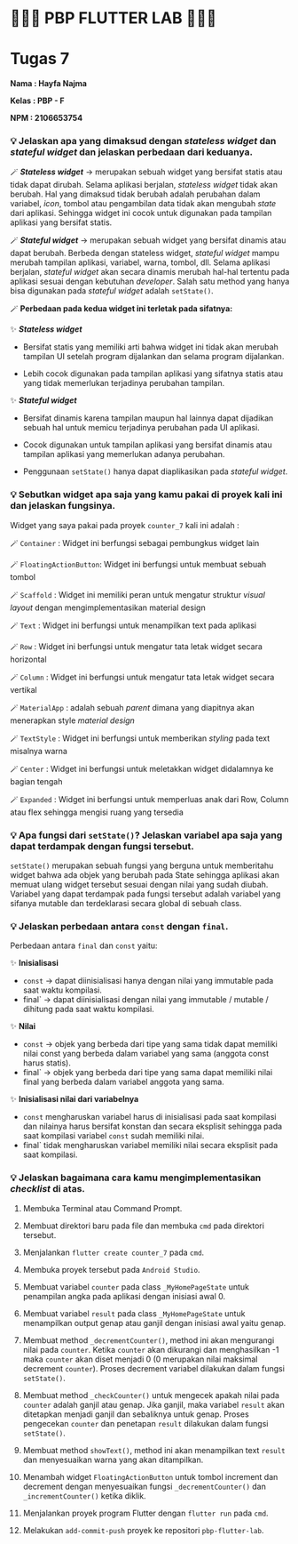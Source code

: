 # 👩🏻‍💻 PBP FLUTTER LAB 👩🏻‍💻
# Tugas 7
**Nama   : Hayfa Najma**

**Kelas  : PBP - F**

**NPM    : 2106653754**

### 💡 Jelaskan apa yang dimaksud dengan _stateless widget_ dan _stateful widget_ dan jelaskan perbedaan dari keduanya.
🪄 **_Stateless widget_** -> merupakan sebuah widget yang bersifat statis atau tidak dapat dirubah. Selama aplikasi berjalan, _stateless widget_ tidak akan berubah. Hal yang dimaksud tidak berubah adalah perubahan dalam variabel, _icon_, tombol atau pengambilan data tidak akan mengubah _state_ dari aplikasi. Sehingga widget ini cocok untuk digunakan pada tampilan aplikasi yang bersifat statis.

🪄 **_Stateful widget_** -> merupakan sebuah widget yang bersifat dinamis atau dapat berubah. Berbeda dengan stateless widget, _stateful widget_ mampu merubah tampilan aplikasi, variabel, warna, tombol, dll. Selama aplikasi berjalan, _stateful widget_ akan secara dinamis merubah hal-hal tertentu pada aplikasi sesuai dengan kebutuhan _developer_. Salah satu method yang hanya bisa digunakan pada _stateful widget_ adalah `setState()`.

🪄 **Perbedaan pada kedua widget ini terletak pada sifatnya:**

   ✨ **_Stateless widget_**
   
   - Bersifat statis yang memiliki arti bahwa widget ini tidak akan merubah tampilan UI setelah program dijalankan dan selama program dijalankan.
     
   - Lebih cocok digunakan pada tampilan aplikasi yang sifatnya statis atau yang tidak memerlukan terjadinya perubahan tampilan.
  
   ✨ **_Stateful widget_**
   
   - Bersifat dinamis karena tampilan maupun hal lainnya dapat dijadikan sebuah hal untuk memicu terjadinya perubahan pada UI aplikasi.
      
   - Cocok digunakan untuk tampilan aplikasi yang bersifat dinamis atau tampilan aplikasi yang memerlukan adanya perubahan.
      
   - Penggunaan `setState()` hanya dapat diaplikasikan pada _stateful widget_.

### 💡 Sebutkan widget apa saja yang kamu pakai di proyek kali ini dan jelaskan fungsinya.

Widget yang saya pakai pada proyek `counter_7` kali ini adalah :

🪄 `Container` : Widget ini berfungsi sebagai pembungkus widget lain

🪄 `FloatingActionButton`: Widget ini berfungsi untuk membuat sebuah tombol

🪄 `Scaffold` : Widget ini memiliki peran untuk mengatur struktur _visual layout_ dengan mengimplementasikan material design

🪄 `Text` : Widget ini berfungsi untuk menampilkan text pada aplikasi

🪄 `Row` : Widget ini berfungsi untuk mengatur tata letak widget secara horizontal

🪄 `Column` : Widget ini berfungsi untuk mengatur tata letak widget secara vertikal

🪄 `MaterialApp` : adalah sebuah _parent_ dimana yang diapitnya akan menerapkan style _material design_

🪄 `TextStyle` : Widget ini berfungsi untuk memberikan _styling_ pada text misalnya warna

🪄 `Center` : Widget ini berfungsi untuk meletakkan widget didalamnya ke bagian tengah

🪄 `Expanded` : Widget ini berfungsi untuk memperluas anak dari Row, Column atau flex sehingga mengisi ruang yang tersedia


### 💡 Apa fungsi dari `setState()`? Jelaskan variabel apa saja yang dapat terdampak dengan fungsi tersebut.
`setState()` merupakan sebuah fungsi yang berguna untuk memberitahu widget bahwa ada objek yang berubah pada State sehingga aplikasi akan memuat ulang widget tersebut sesuai dengan nilai yang sudah diubah. Variabel yang dapat terdampak pada fungsi tersebut adalah variabel yang sifanya mutable dan terdeklarasi secara global di sebuah class.

### 💡 Jelaskan perbedaan antara `const` dengan `final`.
Perbedaan antara `final` dan `const` yaitu:

✨ **Inisialisasi**
  - `const` -> dapat diinisialisasi hanya dengan nilai yang immutable pada saat waktu kompilasi.
   - final` -> dapat diinisialisasi dengan nilai yang immutable / mutable  / dihitung pada saat waktu kompilasi.
   
✨ **Nilai**
  - `const` -> objek yang berbeda dari tipe yang sama tidak dapat memiliki nilai const yang berbeda dalam variabel yang sama (anggota const harus statis).
   - final` -> objek yang berbeda dari tipe yang sama dapat memiliki nilai final yang berbeda dalam variabel anggota yang sama.

✨ **Inisialisasi nilai dari variabelnya**
  - `const` mengharuskan variabel harus di inisialisasi pada saat kompilasi dan nilainya harus bersifat konstan dan secara eksplisit sehingga pada saat kompilasi variabel `const` sudah memiliki nilai.
   - final` tidak mengharuskan variabel memiliki nilai secara eksplisit pada saat kompilasi.

### 💡 Jelaskan bagaimana cara kamu mengimplementasikan _checklist_ di atas.

1. Membuka Terminal atau Command Prompt.

2. Membuat direktori baru pada file dan membuka `cmd` pada direktori tersebut.

3. Menjalankan `flutter create counter_7` pada `cmd`.

4. Membuka proyek tersebut pada `Android Studio`.

5. Membuat variabel `counter` pada class `_MyHomePageState` untuk penampilan angka pada aplikasi dengan inisiasi awal 0.

6. Membuat variabel `result` pada class `_MyHomePageState` untuk menampilkan output genap atau ganjil dengan inisiasi awal yaitu genap.

7. Membuat method `_decrementCounter()`, method ini akan mengurangi nilai pada `counter`. Ketika `counter` akan dikurangi dan menghasilkan -1 maka `counter` akan diset menjadi 0 (0 merupakan nilai maksimal decrement `counter`). Proses decrement variabel dilakukan dalam fungsi `setState()`.

8. Membuat method `_checkCounter()` untuk mengecek apakah nilai pada `counter` adalah ganjil atau genap. Jika ganjil, maka variabel `result` akan ditetapkan menjadi ganjil dan sebaliknya untuk genap. Proses pengecekan `counter` dan penetapan `result` dilakukan dalam fungsi `setState()`.

9. Membuat method `showText()`, method ini akan menampilkan text `result` dan menyesuaikan warna yang akan ditampilkan.

10. Menambah widget `FloatingActionButton` untuk tombol increment dan decrement dengan menyesuaikan fungsi `_decrementCounter()` dan `_incrementCounter()` ketika diklik.

11. Menjalankan proyek program Flutter dengan `flutter run` pada `cmd`.

12. Melakukan `add-commit-push` proyek ke repositori `pbp-flutter-lab`.